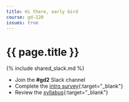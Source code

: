 ```yaml
---
title: Hi there, early bird
course: gd-220
issues: true
---
```


# {{ page.title }}

{% include shared_slack.md %}
- Join the **#gd2** Slack channel
- Complete the [intro survey](https://forms.gle/7pLHU8oMpfZU5fcA8){:target="_blank"}
- Review the [syllabus](https://docs.google.com/document/d/1U2pwRJ7SyvGpGD4lyYk8bEcxOe33caysKf7sSJQlkAM/edit?usp=sharing){:target="_blank"}
